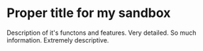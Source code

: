 # Proper title for my sandbox
Description of it's functons and features. Very detailed. So much information. Extremely descriptive.
